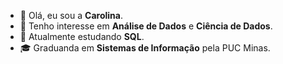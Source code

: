 - 👋 Olá, eu sou a **Carolina**.
- 👀 Tenho interesse em **Análise de Dados** e **Ciência de Dados**.
- 🌱 Atualmente estudando **SQL**.
- 🎓 Graduanda em **Sistemas de Informação** pela PUC Minas.

